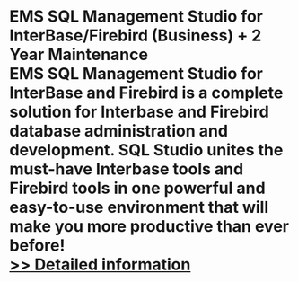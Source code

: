 # EMS SQL Management Studio for InterBase/Firebird (Business) + 2 Year Maintenance<br />EMS SQL Management Studio for InterBase and Firebird is a complete solution for Interbase and Firebird database administration and development. SQL Studio unites the must-have Interbase tools and Firebird tools in one powerful and easy-to-use environment that will make you more productive than ever before!<br />[>> Detailed information](https://secure.shareit.com/shareit/product.html?productid=300077555&affiliateid=200057808)